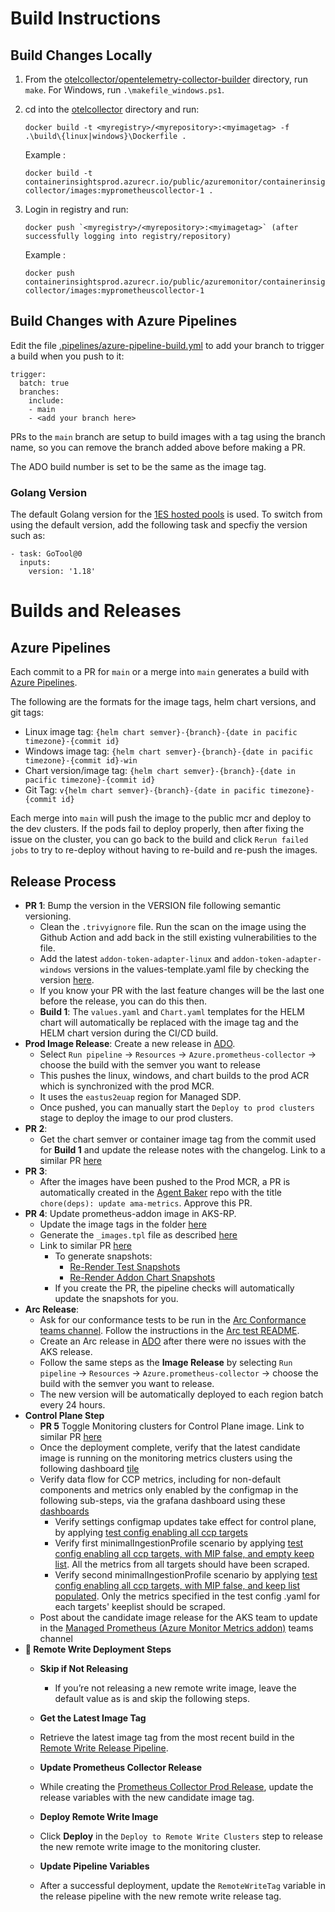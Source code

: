 # Build Instructions

## Build Changes Locally

1. From the [otelcollector/opentelemetry-collector-builder](../opentelemetry-collector-builder/) directory, run `make`. For Windows, run `.\makefile_windows.ps1`.
2. cd into the [otelcollector](../) directory and run:

    ```
    docker build -t <myregistry>/<myrepository>:<myimagetag> -f .\build\{linux|windows}\Dockerfile .
    ```

    Example :

    ```
    docker build -t containerinsightsprod.azurecr.io/public/azuremonitor/containerinsights/cidev/prometheus-collector/images:myprometheuscollector-1 .
    ```
3. Login in registry and run:
    ```
    docker push `<myregistry>/<myrepository>:<myimagetag>` (after successfully logging into registry/repository)
    ```

    Example : 
    ```
    docker push containerinsightsprod.azurecr.io/public/azuremonitor/containerinsights/cidev/prometheus-collector/images:myprometheuscollector-1
    ```

## Build Changes with Azure Pipelines

Edit the file [.pipelines/azure-pipeline-build.yml](../../.pipelines/azure-pipeline-build.yml) to add your branch to trigger a build when you push to it:

```
trigger:
  batch: true
  branches:
    include:
    - main
    - <add your branch here>
```

PRs to the `main` branch are setup to build images with a tag using the branch name, so you can remove the branch added above before making a PR.

The ADO build number is set to be the same as the image tag.

### Golang Version

The default Golang version for the [1ES hosted pools](https://eng.ms/docs/cloud-ai-platform/developer-services/one-engineering-system-1es/1es-docs) is used. To switch from using the default version, add the following task and specfiy the version such as:

```
- task: GoTool@0
  inputs:
    version: '1.18'
```

# Builds and Releases

## Azure Pipelines
Each commit to a PR for `main` or a merge into `main` generates a build with [Azure Pipelines](https://github-private.visualstudio.com/azure/_build?definitionId=440). 

The following are the formats for the image tags, helm chart versions, and git tags:
  - Linux image tag: `{helm chart semver}-{branch}-{date in pacific timezone}-{commit id}`
  - Windows image tag: `{helm chart semver}-{branch}-{date in pacific timezone}-{commit id}-win`
  - Chart version/image tag: `{helm chart semver}-{branch}-{date in pacific timezone}-{commit id}`
  - Git Tag: `v{helm chart semver}-{branch}-{date in pacific timezone}-{commit id}`
  
Each merge into `main` will push the image to the public mcr and deploy to the dev clusters. If the pods fail to deploy properly, then after fixing the issue on the cluster, you can go back to the build and click `Rerun failed jobs` to try to re-deploy without having to re-build and re-push the images.

## Release Process
- **PR 1**: Bump the version in the VERSION file following semantic versioning.
    - Clean the `.trivyignore` file. Run the scan on the image using the Github Action and add back in the still existing vulnerabilities to the file.
    - Add the latest `addon-token-adapter-linux` and `addon-token-adapter-windows` versions in the values-template.yaml file by checking the version [here](https://msazure.visualstudio.com/CloudNativeCompute/_git/aks-rp?path=%2Fccp%2Fcharts%2Fkube-control-plane%2Ftemplates%2F_images.tpl&_a=contents&version=GBmaster).
    - If you know your PR with the last feature changes will be the last one before the release, you can do this then.
    - **Build 1**: The `values.yaml` and `Chart.yaml` templates for the HELM chart will automatically be replaced with the image tag and the HELM chart version during the CI/CD build.
- **Prod Image Release**: Create a new release in [ADO](https://github-private.visualstudio.com/azure/_build?definitionId=978).
    - Select `Run pipeline` -> `Resources` -> `Azure.prometheus-collector` -> choose the build with the semver you want to release 
    - This pushes the linux, windows, and chart builds to the prod ACR which is synchronized with the prod MCR.
    - It uses the `eastus2euap` region for Managed SDP.
    - Once pushed, you can manually start the `Deploy to prod clusters` stage to deploy the image to our prod clusters.
- **PR 2**:
  - Get the chart semver or container image tag from the commit used for **Build 1** and update the release notes with the changelog. Link to a similar PR [here](https://github.com/Azure/prometheus-collector/pull/298)
- **PR 3**:
  - After the images have been pushed to the Prod MCR, a PR is automatically created in the [Agent Baker](https://github.com/Azure/AgentBaker/pulls) repo with the title `chore(deps): update ama-metrics`. Approve this PR.
- **PR 4**: Update prometheus-addon image in AKS-RP.
  - Update the image tags in the folder [here](https://msazure.visualstudio.com/CloudNativeCompute/_git/aks-rp?path=/toolkit/versioning/manifests/addon/azure-monitor-metrics)
  - Generate the `_images.tpl` file as described [here](https://msazure.visualstudio.com/CloudNativeCompute/_git/aks-rp?path=/toolkit/versioning/README.md&version=GBmaster&line=51&lineEnd=52&lineStartColumn=1&lineEndColumn=1&lineStyle=plain&_a=contents)
  - Link to similar PR [here](https://msazure.visualstudio.com/DefaultCollection/CloudNativeCompute/_git/aks-rp/pullrequest/8675121)
    - To generate snapshots:
        - [Re-Render Test Snapshots](https://msazure.visualstudio.com/CloudNativeCompute/_git/aks-rp?path=/ccp/charts/tests/addon-adapter-charts&version=GBmaster&_a=contents&anchor=re-render-test-snapshots)
        - [Re-Render Addon Chart Snapshots](https://msazure.visualstudio.com/CloudNativeCompute/_git/aks-rp?path=/ccp/charts/tests/addon-charts/README.md&version=GBmaster&_a=contents)
    - If you create the PR, the pipeline checks will automatically update the snapshots for you.
- **Arc Release**:
  - Ask for our conformance tests to be run in the [Arc Conformance teams channel](https://teams.microsoft.com/l/channel/19%3arlnJ5tIxEMP-Hhe-pRPPp9C6iYQ1CwAelt4zTqyC_NI1%40thread.tacv2/General?groupId=a077ab34-99ea-490c-b204-358d31c24fbe&tenantId=72f988bf-86f1-41af-91ab-2d7cd011db47). Follow the instructions in the [Arc test README](../../otelcollector/test/arc-conformance/README.md#testing-on-the-arc-conformance-matrix).
  - Create an Arc release in [ADO](https://github-private.visualstudio.com/azure/_build?definitionId=1083) after there were no issues with the AKS release.
  - Follow the same steps as the **Image Release**  by selecting `Run pipeline` -> `Resources` -> `Azure.prometheus-collector` -> choose the build with the semver you want to release.
  - The new version will be automatically deployed to each region batch every 24 hours.
- **Control Plane Step**
  - **PR 5** Toggle Monitoring clusters for Control Plane image. Link to similar PR [here](https://msazure.visualstudio.com/CloudNativeCompute/_git/aks-rp/pullrequest/11017213?_a=files)
  - Once the deployment complete, verify that the latest candidate image is running on the monitoring metrics clusters using the following dashboard [tile](https://dataexplorer.azure.com/dashboards/2ed37a93-2d75-494c-a072-e34fe60dcdd6?p-_startTime=24hours&p-_endTime=now&tile=3298383e-b7f7-409e-aa6f-8a32cf4ad7e4)
  - Verify data flow for CCP metrics, including for non-default components and metrics only enabled by the configmap in the following sub-steps, via the grafana dashboard using these [dashboards](https://mon-graf-metric-westus-f5hvdcaxc3hjdcdm.wus.grafana.azure.com/dashboards/f/cloud-native/azure-kubernetes-service-monitoring)
      - Verify settings configmap updates take effect for control plane, by applying [test config enabling all ccp targets](https://github.com/Azure/prometheus-collector/blob/main/otelcollector/test/test-cluster-yamls/configmaps/ama-metrics-settings-configmap.yaml)
      - Verify first minimalIngestionProfile scenario by applying [test config enabling all ccp targets, with MIP false, and empty keep list](https://github.com/Azure/prometheus-collector/blob/main/otelcollector/test/test-cluster-yamls/configmaps/controlplane/ama-metrics-settings-configmap-mipfalse-emptykeep.yaml). All the metrics from all targets should have been scraped.
      - Verify second minimalIngestionProfile scenario by applying [test config enabling all ccp targets, with MIP false, and keep list populated](https://github.com/Azure/prometheus-collector/blob/main/otelcollector/test/test-cluster-yamls/configmaps/controlplane/ama-metrics-settings-configmap-mipfalse-emptykeep.yaml). Only the metrics specified in the test config .yaml for each targets' keeplist should be scraped.
  - Post about the candidate image release for the AKS team to update in the [Managed Prometheus (Azure Monitor Metrics addon)](https://teams.microsoft.com/l/channel/19%3Ae9dd234c60824ac5b494dbe3ec7dcb6b%40thread.skype/Managed%20Prometheus%20(Azure%20Monitor%20Metrics%20addon)?groupId=e121dbfd-0ec1-40ea-8af5-26075f6a731b&tenantId=72f988bf-86f1-41af-91ab-2d7cd011db47) teams channel
- **🚀 Remote Write Deployment Steps**
  - **Skip if Not Releasing**  
    - If you’re not releasing a new remote write image, leave the default value as is and skip the following steps.  

  - **Get the Latest Image Tag**  
   - Retrieve the latest image tag from the most recent build in the [Remote Write Release Pipeline](https://msazure.visualstudio.com/InfrastructureInsights/_release?_a=releases&view=mine&definitionId=77).  

  - **Update Prometheus Collector Release**  
   - While creating the [Prometheus Collector Prod Release](https://github-private.visualstudio.com/azure/_release?_a=releases&view=mine&definitionId=79), update the release variables with the new candidate image tag.  

  - **Deploy Remote Write Image**  
   - Click **Deploy** in the `Deploy to Remote Write Clusters` step to release the new remote write image to the monitoring cluster.  

  - **Update Pipeline Variables**  
   - After a successful deployment, update the `RemoteWriteTag` variable in the release pipeline with the new remote write release tag.  
